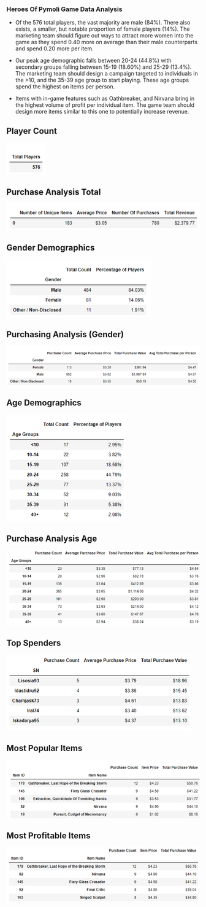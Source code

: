 ### Heroes Of Pymoli Game Data Analysis
* Of the 576 total players, the vast majority are male (84%). There also exists, a smaller, but notable proportion of female players (14%). The marketing team should figure out ways to attract more women into the game as they spend 0.40 more on average than their male counterparts and spend 0.20 more per item. 

* Our peak age demographic falls between 20-24 (44.8%) with secondary groups falling between 15-19 (18.60%) and 25-29 (13.4%). The marketing team should design a campaign targeted to individuals in the >10, and the 35-39 age group to start playing. These age groups spend the highest on items per person.

* Items with in-game features such as Oathbreaker, and Nirvana bring in the highest volume of profit per individual item. The game team should design more items similar to this one to potentially increase revenue.  


## Player Count
![PlayerCount](img/total_players.png)
## Purchase Analysis Total
![PurchaseAnalysis](img/purch_analysis.png)
## Gender Demographics
![GenderDemographics](img/gender_dem.png)
## Purchasing Analysis (Gender)
![PurchasingGender](img/gender_analysis.png)
## Age Demographics
![AgeDemographics](img/age_dem.png)
## Purchase Analysis Age
![PurchaseAnalysisAge](img/purchase_age.png)
## Top Spenders
![TopSpenders](img/top_spenders.png)
## Most Popular Items
![MostPopularItems](img/most_popular_items.png)
## Most Profitable Items
![MostProfitableItems](img/most_profitable_items.png)
